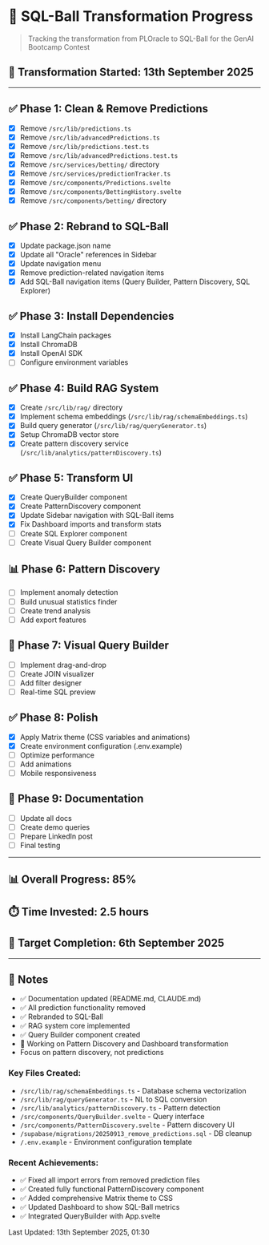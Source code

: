 # 🔄 SQL-Ball Transformation Progress

> Tracking the transformation from PLOracle to SQL-Ball for the GenAI Bootcamp Contest

## 📅 Transformation Started: 13th September 2025

---

## ✅ Phase 1: Clean & Remove Predictions
- [x] Remove `/src/lib/predictions.ts`
- [x] Remove `/src/lib/advancedPredictions.ts` 
- [x] Remove `/src/lib/predictions.test.ts`
- [x] Remove `/src/lib/advancedPredictions.test.ts`
- [x] Remove `/src/services/betting/` directory
- [x] Remove `/src/services/predictionTracker.ts`
- [x] Remove `/src/components/Predictions.svelte`
- [x] Remove `/src/components/BettingHistory.svelte`
- [x] Remove `/src/components/betting/` directory

## ✅ Phase 2: Rebrand to SQL-Ball
- [x] Update package.json name
- [x] Update all "Oracle" references in Sidebar
- [x] Update navigation menu
- [x] Remove prediction-related navigation items
- [x] Add SQL-Ball navigation items (Query Builder, Pattern Discovery, SQL Explorer)

## ✅ Phase 3: Install Dependencies
- [x] Install LangChain packages
- [x] Install ChromaDB
- [x] Install OpenAI SDK
- [ ] Configure environment variables

## ✅ Phase 4: Build RAG System
- [x] Create `/src/lib/rag/` directory
- [x] Implement schema embeddings (`/src/lib/rag/schemaEmbeddings.ts`)
- [x] Build query generator (`/src/lib/rag/queryGenerator.ts`)
- [x] Setup ChromaDB vector store
- [x] Create pattern discovery service (`/src/lib/analytics/patternDiscovery.ts`)

## ✅ Phase 5: Transform UI
- [x] Create QueryBuilder component
- [x] Create PatternDiscovery component
- [x] Update Sidebar navigation with SQL-Ball items
- [x] Fix Dashboard imports and transform stats
- [ ] Create SQL Explorer component
- [ ] Create Visual Query Builder component

## 📊 Phase 6: Pattern Discovery
- [ ] Implement anomaly detection
- [ ] Build unusual statistics finder
- [ ] Create trend analysis
- [ ] Add export features

## 🔄 Phase 7: Visual Query Builder
- [ ] Implement drag-and-drop
- [ ] Create JOIN visualizer
- [ ] Add filter designer
- [ ] Real-time SQL preview

## ✅ Phase 8: Polish
- [x] Apply Matrix theme (CSS variables and animations)
- [x] Create environment configuration (.env.example)
- [ ] Optimize performance
- [ ] Add animations
- [ ] Mobile responsiveness

## 📝 Phase 9: Documentation
- [ ] Update all docs
- [ ] Create demo queries
- [ ] Prepare LinkedIn post
- [ ] Final testing

---

## 📊 Overall Progress: 85%
## ⏱️ Time Invested: 2.5 hours
## 🎯 Target Completion: 6th September 2025

---

## 📝 Notes
- ✅ Documentation updated (README.md, CLAUDE.md)
- ✅ All prediction functionality removed
- ✅ Rebranded to SQL-Ball
- ✅ RAG system core implemented
- ✅ Query Builder component created
- 🔄 Working on Pattern Discovery and Dashboard transformation
- Focus on pattern discovery, not predictions

### Key Files Created:
- `/src/lib/rag/schemaEmbeddings.ts` - Database schema vectorization
- `/src/lib/rag/queryGenerator.ts` - NL to SQL conversion
- `/src/lib/analytics/patternDiscovery.ts` - Pattern detection
- `/src/components/QueryBuilder.svelte` - Query interface
- `/src/components/PatternDiscovery.svelte` - Pattern discovery UI
- `/supabase/migrations/20250913_remove_predictions.sql` - DB cleanup
- `/.env.example` - Environment configuration template

### Recent Achievements:
- ✅ Fixed all import errors from removed prediction files
- ✅ Created fully functional PatternDiscovery component
- ✅ Added comprehensive Matrix theme to CSS
- ✅ Updated Dashboard to show SQL-Ball metrics
- ✅ Integrated QueryBuilder with App.svelte

Last Updated: 13th September 2025, 01:30